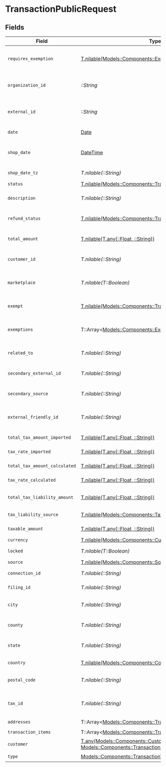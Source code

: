 # TransactionPublicRequest


## Fields

| Field                                                                                                                         | Type                                                                                                                          | Required                                                                                                                      | Description                                                                                                                   |
| ----------------------------------------------------------------------------------------------------------------------------- | ----------------------------------------------------------------------------------------------------------------------------- | ----------------------------------------------------------------------------------------------------------------------------- | ----------------------------------------------------------------------------------------------------------------------------- |
| `requires_exemption`                                                                                                          | [T.nilable(Models::Components::ExemptionRequired)](../../models/shared/exemptionrequired.md)                                  | :heavy_minus_sign:                                                                                                            | Indicates if transaction requires tax exemption.                                                                              |
| `organization_id`                                                                                                             | *::String*                                                                                                                    | :heavy_check_mark:                                                                                                            | Unique identifier of the organization.                                                                                        |
| `external_id`                                                                                                                 | *::String*                                                                                                                    | :heavy_check_mark:                                                                                                            | External identifier of the transaction.                                                                                       |
| `date`                                                                                                                        | [Date](https://ruby-doc.org/stdlib-2.6.1/libdoc/date/rdoc/Date.html)                                                          | :heavy_check_mark:                                                                                                            | Transaction date and time                                                                                                     |
| `shop_date`                                                                                                                   | [DateTime](https://ruby-doc.org/stdlib-2.6.1/libdoc/date/rdoc/DateTime.html)                                                  | :heavy_minus_sign:                                                                                                            | Transaction date in the shop's local timezone                                                                                 |
| `shop_date_tz`                                                                                                                | *T.nilable(::String)*                                                                                                         | :heavy_minus_sign:                                                                                                            | Timezone of the shop                                                                                                          |
| `status`                                                                                                                      | [T.nilable(Models::Components::TransactionStatusEnum)](../../models/shared/transactionstatusenum.md)                          | :heavy_minus_sign:                                                                                                            | N/A                                                                                                                           |
| `description`                                                                                                                 | *T.nilable(::String)*                                                                                                         | :heavy_minus_sign:                                                                                                            | Description of the transaction.                                                                                               |
| `refund_status`                                                                                                               | [T.nilable(Models::Components::TransactionRefundStatus)](../../models/shared/transactionrefundstatus.md)                      | :heavy_minus_sign:                                                                                                            | Status of refund, if applicable                                                                                               |
| `total_amount`                                                                                                                | [T.nilable(T.any(::Float, ::String))](../../models/shared/transactionpublicrequesttotalamount.md)                             | :heavy_minus_sign:                                                                                                            | Total amount of the transaction.                                                                                              |
| `customer_id`                                                                                                                 | *T.nilable(::String)*                                                                                                         | :heavy_minus_sign:                                                                                                            | Unique identifier of the customer.                                                                                            |
| `marketplace`                                                                                                                 | *T.nilable(T::Boolean)*                                                                                                       | :heavy_minus_sign:                                                                                                            | Indicates if transaction is marketplace-based.                                                                                |
| `exempt`                                                                                                                      | [T.nilable(Models::Components::TransactionExemptStatusEnum)](../../models/shared/transactionexemptstatusenum.md)              | :heavy_minus_sign:                                                                                                            | Exemption status (e.g., NOT_EXEMPT)                                                                                           |
| `exemptions`                                                                                                                  | T::Array<[Models::Components::Exemption](../../models/shared/exemption.md)>                                                   | :heavy_minus_sign:                                                                                                            | List of exemptions applied (if any).                                                                                          |
| `related_to`                                                                                                                  | *T.nilable(::String)*                                                                                                         | :heavy_minus_sign:                                                                                                            | Related transaction identifier.                                                                                               |
| `secondary_external_id`                                                                                                       | *T.nilable(::String)*                                                                                                         | :heavy_minus_sign:                                                                                                            | Secondary External Identifier.                                                                                                |
| `secondary_source`                                                                                                            | *T.nilable(::String)*                                                                                                         | :heavy_minus_sign:                                                                                                            | Secondary source information                                                                                                  |
| `external_friendly_id`                                                                                                        | *T.nilable(::String)*                                                                                                         | :heavy_minus_sign:                                                                                                            | Friendly identifier of the original item.                                                                                     |
| `total_tax_amount_imported`                                                                                                   | [T.nilable(T.any(::Float, ::String))](../../models/shared/transactionpublicrequesttotaltaxamountimported.md)                  | :heavy_minus_sign:                                                                                                            | Imported tax amount.                                                                                                          |
| `tax_rate_imported`                                                                                                           | [T.nilable(T.any(::Float, ::String))](../../models/shared/transactionpublicrequesttaxrateimported.md)                         | :heavy_minus_sign:                                                                                                            | Imported tax rate.                                                                                                            |
| `total_tax_amount_calculated`                                                                                                 | [T.nilable(T.any(::Float, ::String))](../../models/shared/transactionpublicrequesttotaltaxamountcalculated.md)                | :heavy_minus_sign:                                                                                                            | Calculated tax amount.                                                                                                        |
| `tax_rate_calculated`                                                                                                         | [T.nilable(T.any(::Float, ::String))](../../models/shared/transactionpublicrequesttaxratecalculated.md)                       | :heavy_minus_sign:                                                                                                            | Calculated tax rate.                                                                                                          |
| `total_tax_liability_amount`                                                                                                  | [T.nilable(T.any(::Float, ::String))](../../models/shared/transactionpublicrequesttotaltaxliabilityamount.md)                 | :heavy_minus_sign:                                                                                                            | Total tax liability amount.                                                                                                   |
| `tax_liability_source`                                                                                                        | [T.nilable(Models::Components::TaxLiabilitySourceEnum)](../../models/shared/taxliabilitysourceenum.md)                        | :heavy_minus_sign:                                                                                                            | Source of tax liability.                                                                                                      |
| `taxable_amount`                                                                                                              | [T.nilable(T.any(::Float, ::String))](../../models/shared/transactionpublicrequesttaxableamount.md)                           | :heavy_minus_sign:                                                                                                            | Taxable amount.                                                                                                               |
| `currency`                                                                                                                    | [T.nilable(Models::Components::CurrencyEnum)](../../models/shared/currencyenum.md)                                            | :heavy_minus_sign:                                                                                                            | N/A                                                                                                                           |
| `locked`                                                                                                                      | *T.nilable(T::Boolean)*                                                                                                       | :heavy_minus_sign:                                                                                                            | Transaction lock status.                                                                                                      |
| `source`                                                                                                                      | [T.nilable(Models::Components::SourceEnum)](../../models/shared/sourceenum.md)                                                | :heavy_minus_sign:                                                                                                            | N/A                                                                                                                           |
| `connection_id`                                                                                                               | *T.nilable(::String)*                                                                                                         | :heavy_minus_sign:                                                                                                            | Connection Identifier                                                                                                         |
| `filing_id`                                                                                                                   | *T.nilable(::String)*                                                                                                         | :heavy_minus_sign:                                                                                                            | Filing identifier.                                                                                                            |
| `city`                                                                                                                        | *T.nilable(::String)*                                                                                                         | :heavy_minus_sign:                                                                                                            | City of the transaction address.                                                                                              |
| `county`                                                                                                                      | *T.nilable(::String)*                                                                                                         | :heavy_minus_sign:                                                                                                            | County of the transaction address.                                                                                            |
| `state`                                                                                                                       | *T.nilable(::String)*                                                                                                         | :heavy_minus_sign:                                                                                                            | State of the transaction address.                                                                                             |
| `country`                                                                                                                     | [T.nilable(Models::Components::CountryCodeEnum)](../../models/shared/countrycodeenum.md)                                      | :heavy_minus_sign:                                                                                                            | Country code (ISO Alpha-2).                                                                                                   |
| `postal_code`                                                                                                                 | *T.nilable(::String)*                                                                                                         | :heavy_minus_sign:                                                                                                            | Postal code of the transaction.                                                                                               |
| `tax_id`                                                                                                                      | *T.nilable(::String)*                                                                                                         | :heavy_minus_sign:                                                                                                            | Tax ID associated with the transaction                                                                                        |
| `addresses`                                                                                                                   | T::Array<[Models::Components::TransactionAddressPublic](../../models/shared/transactionaddresspublic.md)>                     | :heavy_check_mark:                                                                                                            | N/A                                                                                                                           |
| `transaction_items`                                                                                                           | T::Array<[Models::Components::TransactionItemBuilder](../../models/shared/transactionitembuilder.md)>                         | :heavy_check_mark:                                                                                                            | N/A                                                                                                                           |
| `customer`                                                                                                                    | [T.any(Models::Components::CustomerBaseBase, Models::Components::TransactionImportCustomer)](../../models/shared/customer.md) | :heavy_check_mark:                                                                                                            | N/A                                                                                                                           |
| `type`                                                                                                                        | [Models::Components::TransactionTypeEnum](../../models/shared/transactiontypeenum.md)                                         | :heavy_check_mark:                                                                                                            | N/A                                                                                                                           |